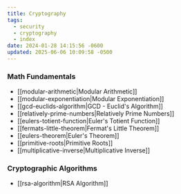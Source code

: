 ```yaml
---
title: Cryptography
tags:
  - security
  - cryptography
  - index
date: 2024-01-28 14:15:56 -0600
updated: 2025-06-06 10:09:58 -0500
---
```


### Math Fundamentals

* [[modular-arithmetic|Modular Arithmetic]]
* [[modular-exponentiation|Modular Exponentiation]]
* [[gcd-euclids-algorithm|GCD - Euclid's Algorithm]]
* [[relatively-prime-numbers|Relatively Prime Numbers]]
* [[eulers-totient-function|Euler's Totient Function]]
* [[fermats-little-theorem|Fermat's Little Theorem]]
* [[eulers-theorem|Euler's Theorem]]
* [[primitive-roots|Primitive Roots]]
* [[multiplicative-inverse|Multiplicative Inverse]]

### Cryptographic Algorithms

* [[rsa-algorithm|RSA Algorithm]]

